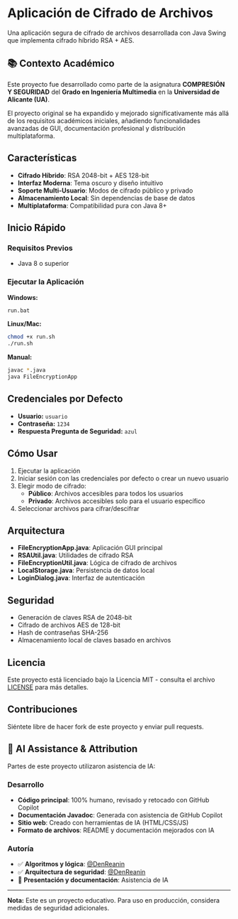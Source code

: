 # Aplicación de Cifrado de Archivos

Una aplicación segura de cifrado de archivos desarrollada con Java Swing que implementa cifrado híbrido RSA + AES.

## 📚 Contexto Académico

Este proyecto fue desarrollado como parte de la asignatura **COMPRESIÓN Y SEGURIDAD** del **Grado en Ingeniería Multimedia** en la **Universidad de Alicante (UA)**. 

El proyecto original se ha expandido y mejorado significativamente más allá de los requisitos académicos iniciales, añadiendo funcionalidades avanzadas de GUI, documentación profesional y distribución multiplataforma.

## Características

- **Cifrado Híbrido**: RSA 2048-bit + AES 128-bit
- **Interfaz Moderna**: Tema oscuro y diseño intuitivo
- **Soporte Multi-Usuario**: Modos de cifrado público y privado
- **Almacenamiento Local**: Sin dependencias de base de datos
- **Multiplataforma**: Compatibilidad pura con Java 8+

## Inicio Rápido

### Requisitos Previos
- Java 8 o superior

### Ejecutar la Aplicación

**Windows:**
```cmd
run.bat
```

**Linux/Mac:**
```bash
chmod +x run.sh
./run.sh
```

**Manual:**
```bash
javac *.java
java FileEncryptionApp
```

## Credenciales por Defecto

- **Usuario:** `usuario`
- **Contraseña:** `1234`
- **Respuesta Pregunta de Seguridad:** `azul`

## Cómo Usar

1. Ejecutar la aplicación
2. Iniciar sesión con las credenciales por defecto o crear un nuevo usuario
3. Elegir modo de cifrado:
   - **Público**: Archivos accesibles para todos los usuarios
   - **Privado**: Archivos accesibles solo para el usuario específico
4. Seleccionar archivos para cifrar/descifrar

## Arquitectura

- **FileEncryptionApp.java**: Aplicación GUI principal
- **RSAUtil.java**: Utilidades de cifrado RSA  
- **FileEncryptionUtil.java**: Lógica de cifrado de archivos
- **LocalStorage.java**: Persistencia de datos local
- **LoginDialog.java**: Interfaz de autenticación

## Seguridad

- Generación de claves RSA de 2048-bit
- Cifrado de archivos AES de 128-bit
- Hash de contraseñas SHA-256
- Almacenamiento local de claves basado en archivos

## Licencia

Este proyecto está licenciado bajo la Licencia MIT - consulta el archivo [LICENSE](LICENSE) para más detalles.

## Contribuciones

Siéntete libre de hacer fork de este proyecto y enviar pull requests.

## 🤖 AI Assistance & Attribution

Partes de este proyecto utilizaron asistencia de IA:

### **Desarrollo**
- **Código principal**: 100% humano, revisado y retocado con GitHub Copilot
- **Documentación Javadoc**: Generada con asistencia de GitHub Copilot
- **Sitio web**: Creado con herramientas de IA (HTML/CSS/JS)
- **Formato de archivos**: README y documentación mejorados con IA

### **Autoría**
- ✅ **Algoritmos y lógica**: [@DenReanin](https://github.com/DenReanin)
- ✅ **Arquitectura de seguridad**: [@DenReanin](https://github.com/DenReanin)
- 🤖 **Presentación y documentación**: Asistencia de IA

---

**Nota:** Este es un proyecto educativo. Para uso en producción, considera medidas de seguridad adicionales.
